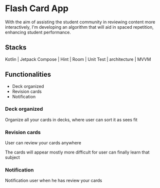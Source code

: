 # Flash Card App
With the aim of assisting the student community in reviewing content more interactively, I'm developing an algorithm that will aid in spaced repetition, enhancing student performance.

## Stacks
Kotlin | Jetpack Compose | Hint | Room | Unit Test | architecture | MVVM

## Functionalities
- Deck organized
- Revision cards
- Notification

### Deck organized
Organize all your cards in decks, where user can sort it as sees fit

### Revision cards
User can review your cards anywhere

The cards will appear mostly more difficult for user can finally learn that subject

### Notification
Notification user when he has review your cards


